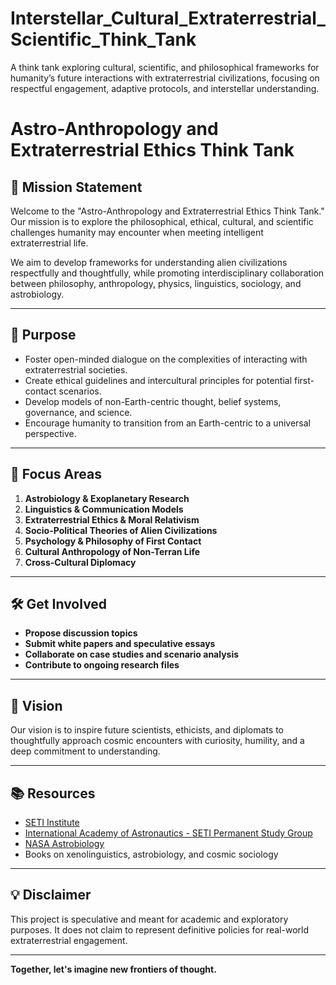 # Interstellar_Cultural_Extraterrestrial_Scientific_Think_Tank
A think tank exploring cultural, scientific, and philosophical frameworks for humanity’s future interactions with extraterrestrial civilizations, focusing on respectful engagement, adaptive protocols, and interstellar understanding.

# Astro-Anthropology and Extraterrestrial Ethics Think Tank

## 🌌 Mission Statement
Welcome to the "Astro-Anthropology and Extraterrestrial Ethics Think Tank." Our mission is to explore the philosophical, ethical, cultural, and scientific challenges humanity may encounter when meeting intelligent extraterrestrial life.

We aim to develop frameworks for understanding alien civilizations respectfully and thoughtfully, while promoting interdisciplinary collaboration between philosophy, anthropology, physics, linguistics, sociology, and astrobiology.

---

## 🧠 Purpose
- Foster open-minded dialogue on the complexities of interacting with extraterrestrial societies.
- Create ethical guidelines and intercultural principles for potential first-contact scenarios.
- Develop models of non-Earth-centric thought, belief systems, governance, and science.
- Encourage humanity to transition from an Earth-centric to a universal perspective.

---

## 🚀 Focus Areas
1. **Astrobiology & Exoplanetary Research**
2. **Linguistics & Communication Models**
3. **Extraterrestrial Ethics & Moral Relativism**
4. **Socio-Political Theories of Alien Civilizations**
5. **Psychology & Philosophy of First Contact**
6. **Cultural Anthropology of Non-Terran Life**
7. **Cross-Cultural Diplomacy**

---

## 🛠️ Get Involved
- **Propose discussion topics**
- **Submit white papers and speculative essays**
- **Collaborate on case studies and scenario analysis**
- **Contribute to ongoing research files**

---

## 🌠 Vision
Our vision is to inspire future scientists, ethicists, and diplomats to thoughtfully approach cosmic encounters with curiosity, humility, and a deep commitment to understanding.

---

## 📚 Resources
- [SETI Institute](https://www.seti.org)
- [International Academy of Astronautics - SETI Permanent Study Group](https://iaaseti.org)
- [NASA Astrobiology](https://astrobiology.nasa.gov)
- Books on xenolinguistics, astrobiology, and cosmic sociology

---

## 💡 Disclaimer
This project is speculative and meant for academic and exploratory purposes. It does not claim to represent definitive policies for real-world extraterrestrial engagement.

---

**Together, let's imagine new frontiers of thought.**


